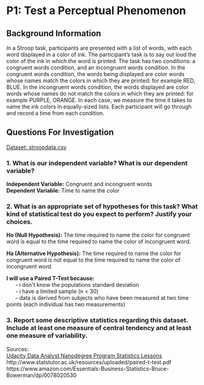 # P1: Test a Perceptual Phenomenon

<h2>Background Information</h2>

In a Stroop task, participants are presented with a list of words, with each word displayed in a color of ink. The participant’s task is to say out loud the color of the ink in which the word is printed. The task has two conditions: a congruent words condition, and an incongruent words condition. In the congruent words condition, the words being displayed are color words whose names match the colors in which they are printed: for example RED, BLUE. In the incongruent words condition, the words displayed are color words whose names do not match the colors in which they are printed: for example PURPLE, ORANGE. In each case, we measure the time it takes to name the ink colors in equally-sized lists. Each participant will go through and record a time from each condition.

<h2>Questions For Investigation</h2>

[Dataset: stroopdata.csv](stroopdata.csv)
<p>

<h3> 1. What is our independent variable? What is our dependent variable? </h3>

<b>Independent Variable:</b> Congruent and incongruent words
<br>
<b>Dependent Variable:</b> Time to name the color

<p>

<h3> 2. What is an appropriate set of hypotheses for this task? What kind of statistical test do you expect to perform? Justify your choices.</h3>

<b>Ho (Null Hypothesis):</b> The time required to name the color for congruent word is equal to the time required to name the color of incongruent word. 

<b>Ha (Alternative Hypothesis):</b> The time required to name the color for congruent word is not equal to the time required to name the color of incongruent word. 

<p>

<b>I will use a Paired T-Test because: </b> <br>
 &nbsp; &nbsp; &nbsp; - i don't know the populations standard deviation <br>
 &nbsp; &nbsp; &nbsp; - i have a limited sample (n < 30) <br>
 &nbsp; &nbsp; &nbsp; - data is derived from subjects who have been measured at two time points (each individual has two measurements) <br>
 
<p>

<h3>3. Report some descriptive statistics regarding this dataset. Include at least one measure of central tendency and at least one measure of variability.</h3>





<p><p>
Sources: 
<br>
<a href="https://classroom.udacity.com/nanodegrees/nd002">Udacity Data Analyst Nanodegree Program Statistics Lessons</a> 
<br>
http://www.statstutor.ac.uk/resources/uploaded/paired-t-test.pdf
<br>
https://www.amazon.com/Essentials-Business-Statistics-Bruce-Bowerman/dp/0078020530





